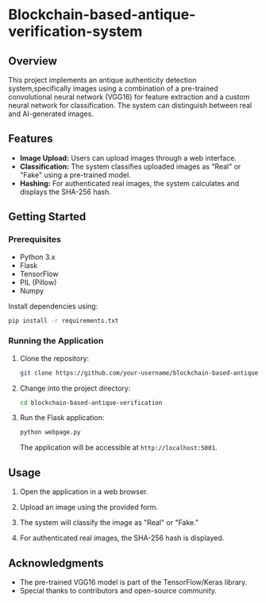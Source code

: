# Blockchain-based-antique-verification-system

## Overview

This project implements an antique authenticity detection system,specifically images using a combination of a pre-trained convolutional neural network (VGG16) for feature extraction and a custom neural network for classification. The system can distinguish between real and AI-generated images.

## Features

- **Image Upload:** Users can upload images through a web interface.
- **Classification:** The system classifies uploaded images as "Real" or "Fake" using a pre-trained model.
- **Hashing:** For authenticated real images, the system calculates and displays the SHA-256 hash.

## Getting Started

### Prerequisites

- Python 3.x
- Flask
- TensorFlow
- PIL (Pillow)
- Numpy

Install dependencies using:

```bash
pip install -r requirements.txt
```

### Running the Application

1. Clone the repository:

   ```bash
   git clone https://github.com/your-username/blockchain-based-antique-verification.git
   ```

2. Change into the project directory:

   ```bash
   cd blockchain-based-antique-verification
   ```

3. Run the Flask application:

   ```bash
   python webpage.py
   ```

   The application will be accessible at `http://localhost:5001`.

## Usage

1. Open the application in a web browser.

2. Upload an image using the provided form.

3. The system will classify the image as "Real" or "Fake."

4. For authenticated real images, the SHA-256 hash is displayed.





## Acknowledgments

- The pre-trained VGG16 model is part of the TensorFlow/Keras library.
- Special thanks to contributors and open-source community.


